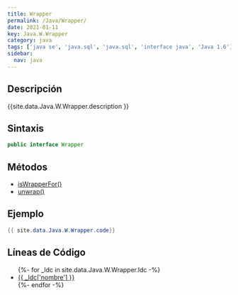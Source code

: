```yaml
---
title: Wrapper
permalink: /Java/Wrapper/
date: 2021-01-11
key: Java.W.Wrapper
category: java
tags: ['java se', 'java.sql', 'java.sql', 'interface java', 'Java 1.6']
sidebar: 
  nav: java
---
```


## Descripción
{{site.data.Java.W.Wrapper.description }}

## Sintaxis
~~~java
public interface Wrapper
~~~

## Métodos
* [isWrapperFor()](/Java/Wrapper/isWrapperFor)
* [unwrap()](/Java/Wrapper/unwrap)

## Ejemplo
~~~java
{{ site.data.Java.W.Wrapper.code}}
~~~

## Líneas de Código
<ul>
{%- for _ldc in site.data.Java.W.Wrapper.ldc -%}
   <li>
       <a href="{{_ldc['url'] }}">{{ _ldc['nombre'] }}</a>
   </li>
{%- endfor -%}
</ul>
